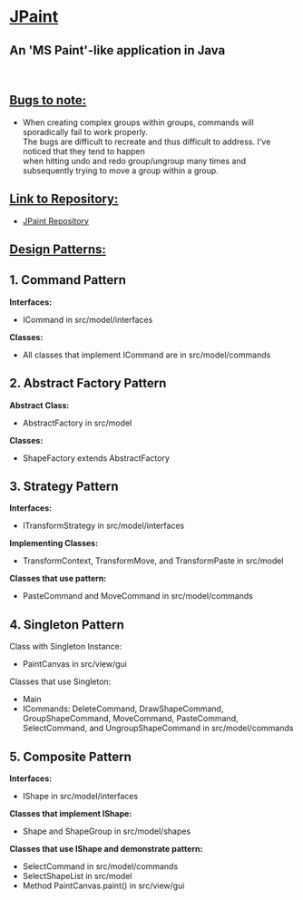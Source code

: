 # <ins>JPaint
## An 'MS Paint'-like application in Java

<br>


## <ins>Bugs to note:
- When creating complex groups within groups, commands will sporadically fail to work properly.
 <br> The bugs are difficult to recreate and thus difficult to address. I've noticed that they tend to happen
 <br> when hitting undo and redo group/ungroup many times and subsequently trying to move a group within a group.


## <ins>Link to Repository:
- [JPaint Repository](https://github.com/cfindley1/JPaint)


## <ins>Design Patterns:

## 1. Command Pattern

**Interfaces:**
- ICommand in src/model/interfaces

**Classes:**
- All classes that implement ICommand are in src/model/commands



## 2. Abstract Factory Pattern

**Abstract Class:**
- AbstractFactory in src/model

**Classes:**
- ShapeFactory extends AbstractFactory



## 3. Strategy Pattern

**Interfaces:**
- ITransformStrategy in src/model/interfaces

**Implementing Classes:**
- TransformContext, TransformMove, and TransformPaste in src/model

**Classes that use pattern:**
- PasteCommand and MoveCommand in src/model/commands



## 4. Singleton Pattern

Class with Singleton Instance:
- PaintCanvas in src/view/gui

Classes that use Singleton:
- Main
- ICommands: DeleteCommand, DrawShapeCommand, GroupShapeCommand, MoveCommand, PasteCommand, SelectCommand, and UngroupShapeCommand in src/model/commands



## 5. Composite Pattern

**Interfaces:**
- IShape in src/model/interfaces

**Classes that implement IShape:**
- Shape and ShapeGroup in src/model/shapes

**Classes that use IShape and demonstrate pattern:**
- SelectCommand in src/model/commands
- SelectShapeList in src/model
- Method PaintCanvas.paint() in src/view/gui


